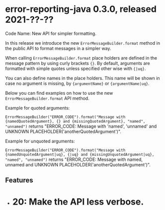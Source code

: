 # error-reporting-java 0.3.0, released 2021-??-??

Code Name: New API for simpler formatting.

In this release we introduce the new `ErrorMessageBuilder.format` method in the public API to format messages in a simpler way.

When calling `ErrorMessageBuilder.format` place holders are defined in the message pattern by using curly brackets `{}`.
By default, arguments are formatted with simple quotes unless specified other wise with `{|uq}`.

You can also define names in the place holders. This name will be shown in case no argument is missing, by
`{argumentName}` or `{argumentName|uq}`.

Below you can find examples on how to use the new `ErrorMessageBuilder.format` API method.

Example for quoted arguments:

`ErrorMessageBuilder("ERROR_CODE").format("Message with {namedQuotedArgument}, {} and {missingQuotedArgument}, "named", "unnamed")`
returns "ERROR_CODE: Message with 'named', 'unnamed' and UNKNOWN PLACEHOLDER('anotherQuotedArgument')".

Example for unquoted arguments:

`ErrorMessageBuilder("ERROR_CODE").format("Message with {namedUnquotedArgument|uq}, {|uq} and {missingUnquotedArgument|uq}, "named", "unnamed")`
returns "ERROR_CODE: Message with named, unnamed and UNKNOWN PLACEHOLDER('anotherQuotedArgument')".

## Features

* # 20: Make the API less verbose.